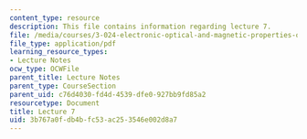 ```yaml
---
content_type: resource
description: This file contains information regarding lecture 7.
file: /media/courses/3-024-electronic-optical-and-magnetic-properties-of-materials-spring-2013/3b767a0fdb4bfc53ac253546e002d8a7_MIT3_024S13_2012lec7.pdf
file_type: application/pdf
learning_resource_types:
- Lecture Notes
ocw_type: OCWFile
parent_title: Lecture Notes
parent_type: CourseSection
parent_uid: c76d4030-fd4d-4539-dfe0-927bb9fd85a2
resourcetype: Document
title: Lecture 7
uid: 3b767a0f-db4b-fc53-ac25-3546e002d8a7
---
```

